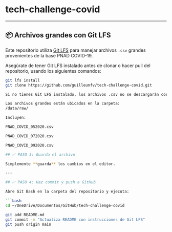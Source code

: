 # tech-challenge-covid

---

## 📦 Archivos grandes con Git LFS

Este repositorio utiliza [Git LFS](https://git-lfs.github.com/) para manejar archivos `.csv` grandes provenientes de la base PNAD COVID-19.

Asegúrate de tener Git LFS instalado antes de clonar o hacer pull del repositorio, usando los siguientes comandos:

```bash
git lfs install
git clone https://github.com/guilleunfv/tech-challenge-covid.git

Si no tienes Git LFS instalado, los archivos .csv no se descargarán correctamente.

Los archivos grandes están ubicados en la carpeta:
/data/raw/

Incluyen:

PNAD_COVID_052020.csv

PNAD_COVID_072020.csv

PNAD_COVID_092020.csv

## ✅ PASO 3: Guarda el archivo

Simplemente **guarda** los cambios en el editor.

---

## ✅ PASO 4: Haz commit y push a GitHub

Abre Git Bash en la carpeta del repositorio y ejecuta:

```bash
cd ~/OneDrive/Documentos/GitHub/tech-challenge-covid

git add README.md
git commit -m "Actualiza README con instrucciones de Git LFS"
git push origin main

